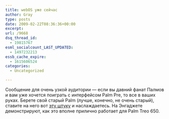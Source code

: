 ```yaml
---
title: webOS уже сейчас
author: Gray
type: posts
date: 2009-02-22T08:36:36+00:00
excerpt:
url: /9668
dsq_thread_id:
  - 19815767
esml_socialcount_LAST_UPDATED:
  - 1497232213
essb_cache_expire:
  - 1615606524
categories:
  - Uncategorized

---
```








Сообщение для очень узкой аудитории &#8212; если вы давний фанат Палмов и вам уже хочется поиграть с интерфейсом Palm Pre, то все в ваших руках. Берете свой старый Palm (лучше, конечно, не очень старый), ставите на него вот [эту штуку][1] и наслаждаетесь. На Энгаджете демонстрируют, как это вполне прилично работает для Palm Treo 650.

 [1]: http://www.tealpoint.com/softos.htm